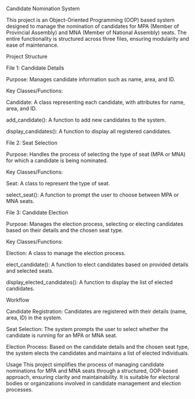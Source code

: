 Candidate Nomination System

This project is an Object-Oriented Programming (OOP) based system designed to manage the nomination of candidates for MPA (Member of Provincial Assembly) and MNA (Member of National Assembly) seats. The entire functionality is structured across three files, ensuring modularity and ease of maintenance.

Project Structure

File 1: Candidate Details

Purpose: Manages candidate information such as name, area, and ID.

Key Classes/Functions:

Candidate: A class representing each candidate, with attributes for name, area, and ID.

add_candidate(): A function to add new candidates to the system.

display_candidates(): A function to display all registered candidates.

File 2: Seat Selection

Purpose: Handles the process of selecting the type of seat (MPA or MNA) for which a candidate is being nominated.

Key Classes/Functions:

Seat: A class to represent the type of seat.

select_seat(): A function to prompt the user to choose between MPA or MNA seats.

File 3: Candidate Election

Purpose: Manages the election process, selecting or electing candidates based on their details and the chosen seat type.

Key Classes/Functions:

Election: A class to manage the election process.

elect_candidate(): A function to elect candidates based on provided details and selected seats.

display_elected_candidates(): A function to display the list of elected candidates.

Workflow

Candidate Registration: Candidates are registered with their details (name, area, ID) in the system.

Seat Selection: The system prompts the user to select whether the candidate is running for an MPA or MNA seat.

Election Process: Based on the candidate details and the chosen seat type, the system elects the candidates and maintains a list of elected individuals.

Usage
This project simplifies the process of managing candidate nominations for MPA and MNA seats through a structured, OOP-based approach, ensuring clarity and maintainability. It is suitable for electoral bodies or organizations involved in candidate management and election processes.

